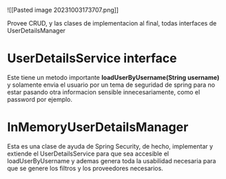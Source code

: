 ![[Pasted image 20231003173707.png]]

Provee CRUD, y las clases de implementacion al final, todas interfaces de UserDetailsManager

# UserDetailsService interface

Este tiene un metodo importante **loadUserByUsername(String username)** y solamente envia el usuario por un tema de seguridad de spring para no estar pasando otra informacion sensible innecesariamente, como el password por ejemplo.

# InMemoryUserDetailsManager

Esta es una clase de ayuda de Spring Security, de hecho, implementar y extiende el UserDetailsService para que sea accesible el loadUserByUsername y ademas genera toda la usabilidad necesaria para que se genere los filtros y los proveedores necesarios.

